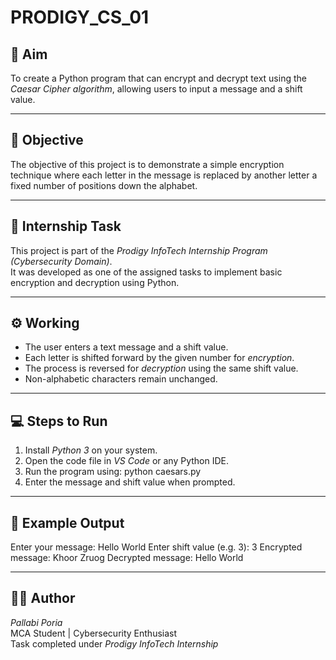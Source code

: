 # PRODIGY_CS_01
## 🎯 Aim
To create a Python program that can encrypt and decrypt text using the *Caesar Cipher algorithm*, allowing users to input a message and a shift value.

---

## 🧠 Objective
The objective of this project is to demonstrate a simple encryption technique where each letter in the message is replaced by another letter a fixed number of positions down the alphabet.

---

## 🏢 Internship Task
This project is part of the *Prodigy InfoTech Internship Program (Cybersecurity Domain)*.  
It was developed as one of the assigned tasks to implement basic encryption and decryption using Python.

---

## ⚙ Working
- The user enters a text message and a shift value.  
- Each letter is shifted forward by the given number for *encryption*.  
- The process is reversed for *decryption* using the same shift value.  
- Non-alphabetic characters remain unchanged.

---

## 💻 Steps to Run
1. Install *Python 3* on your system.  
2. Open the code file in *VS Code* or any Python IDE.  
3. Run the program using: python caesars.py
4. Enter the message and shift value when prompted.

---

## 🧩 Example Output
Enter your message: Hello World
Enter shift value (e.g. 3): 3
Encrypted message: Khoor Zruog
Decrypted message: Hello World

---

## 👩‍💻 Author
*Pallabi Poria*  
MCA Student | Cybersecurity Enthusiast  
Task completed under *Prodigy InfoTech Internship*
